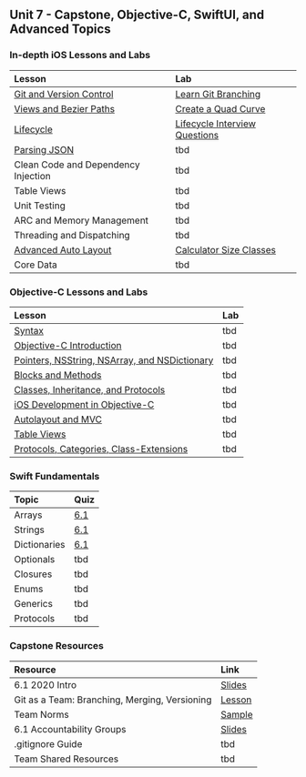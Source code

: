 ## Unit 7 - Capstone, Objective-C, SwiftUI, and Advanced Topics

### In-depth iOS Lessons and Labs

| Lesson | Lab |
|:------|:------|
| [Git and Version Control](https://github.com/joinpursuit/Pursuit-Core-iOS/blob/master/obj-c-and-advanced-topics/inDepthiOS/gitAndVersionControl/README.md)| [Learn Git Branching](https://learngitbranching.js.org/) |
| [Views and Bezier Paths](https://github.com/joinpursuit/Pursuit-Core-iOS/tree/master/obj-c-and-advanced-topics/inDepthiOS/viewsAndBezierPaths) | [Create a Quad Curve](https://github.com/joinpursuit/Pursuit-Core-iOS-Bezier-Path-Lab/blob/master/README.md) |
| [Lifecycle](./inDepthiOS/lifecycle/README.md) | [Lifecycle Interview Questions](https://github.com/joinpursuit/Pursuit-Core-iOS/blob/master/obj-c-and-advanced-topics/inDepthiOS/lifecycle/lab/README.md) |
| [Parsing JSON](https://github.com/joinpursuit/Pursuit-Core-iOS/tree/master/obj-c-and-advanced-topics/inDepthiOS/parsing-json) | tbd |
| Clean Code and Dependency Injection | tbd |
| Table Views | tbd |
| Unit Testing | tbd |
| ARC and Memory Management | tbd |
| Threading and Dispatching | tbd |
| [Advanced Auto Layout](https://github.com/joinpursuit/Pursuit-Core-iOS/blob/master/obj-c-and-advanced-topics/inDepthiOS/autolayout/README.md) | [Calculator Size Classes](https://github.com/joinpursuit/Pursuit-Core-iOS-Advanced-Auto-Layout-Lab) |
| Core Data | tbd |

### Objective-C Lessons and Labs

| Lesson | Lab |
|:------|:------|
| [Syntax](./objc/syntax) | tbd |
| [Objective-C Introduction](./objc/Objective-C_Introduction.md) | tbd |
| [Pointers, NSString, NSArray, and NSDictionary](./objc/Pointers-NSStrings-NSArray-NSDictionary.md) | tbd |
| [Blocks and Methods](./objc/Functions-And-Blocks-In-ObjC.md) | tbd |
| [Classes, Inheritance, and Protocols](./objc/Classes.md) | tbd |
| [iOS Development in Objective-C](./objc/Introduction%20to%20iOS%20Development%20in%20Objective-C.md) | tbd |
| [Autolayout and MVC](./objc/MVC-AutoLayout) | tbd |
| [Table Views](./objc/TableViewIntro) | tbd |
| [Protocols, Categories, Class-Extensions](./objc/Protocols_Categories_Class-Extensions.md) | tbd |

### Swift Fundamentals

| Topic | Quiz |
|:------|:------|
| Arrays | [6.1](https://canvas.instructure.com/courses/1605734/quizzes/4572514) |
| Strings | [6.1](https://canvas.instructure.com/courses/1605734/quizzes/4594373) |
| Dictionaries | [6.1](https://canvas.instructure.com/courses/1605734/quizzes/4616150) |
| Optionals | tbd |
| Closures | tbd |
| Enums | tbd |
| Generics | tbd |
| Protocols | tbd |

### Capstone Resources

| Resource | Link |
|:------|:------|
| 6.1 2020 Intro | [Slides](https://docs.google.com/presentation/d/1U0f_afCkGmzCzIyHHvgnDfc0syXUDpgCPQnIEAgaY88/edit?usp=sharing) |
| Git as a Team: Branching, Merging, Versioning | [Lesson](./inDepthiOS/gitAndVersionControl/README.md) |
| Team Norms | [Sample](https://docs.google.com/document/d/1yf-0FVofS7L3Y8AdQQGqh0vYCNs0YIRHqLhzCfuU5uA/edit?usp=sharing) |
| 6.1 Accountability Groups | [Slides](https://docs.google.com/presentation/d/1X-9eNAOgJCJDio4TyDQ6kwUKAKbQZlM5524lZ5aIYso/edit?usp=sharing) |
| .gitignore Guide | tbd |
| Team Shared Resources | tbd |
